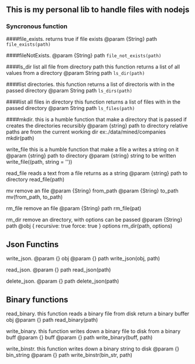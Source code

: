# 

## This is my personal lib to handle files with nodejs 

### Syncronous function

####file_exists. 
returns true if file exists
@param {String} path
```file_exists(path)```


####fileNotExists.
@param {String} path
```file_not_exists(path)```


####ls_dir
list all file from directory path
this function returns a list of all values from a directory
@param String path
```ls_dir(path)```


####list directories.
this function returns a list of directoris with in the passed directory
@param String path
```ls_dirs(path)```


####list all files in directory
this function returns a list of files with in the passed directory
@param String path
```ls_files(path)```


####mkdir.
this is a humble function that make a directory that is passed
if creates the directories recursibly
@param {string} path to directory
relative paths are from the current working dir
ex:./data/mined/companies
mkdir(path)

write_file
this is a humble function that make a file a writes a string on it
@param {string} path to directory
@param {string} string to be written
write_file((path, string = ''))
   

read_file
reads a text from a file returns as a string
@param {string} path to directory
read_file(path)
   

mv
remove an file
@param {String} from_path
@param {String} to_path
mv(from_path, to_path)
   

rm_file
remove an file
@param {String} path
rm_file(pat)
  

rm_dir
remove an directory, with options can be passed
@param {String} path
@obj {
  recursive: true
  force: true
  } options
rm_dir(path, options)
   
## Json Functins

write_json.
@param {} obj
@param {} path
write_json(obj, path) 
   

read_json.
@param {} path
read_json(path)
   

delete_json.
@param {} path
delete_json(path)
   
## Binary functions

read_binary.
this function reads a binary file from disk
return a binary buffer obj
@param {} path
read_binary(path)


write_binary.
this function writes down a binary file to disk
from a binary buff
@param {} buff
@param {} path
write_binary(buff, path)
   

write_binstr.
this function writes down a binary string to disk
@param {} bin_string
@param {} path
write_binstr(bin_str, path)
